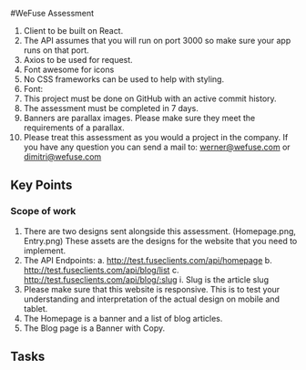 #WeFuse Assessment
1.	Client to be built on React.
2.	The API assumes that you will run on port 3000 so make sure your app runs on that port.
3.	Axios to be used for request.
4.	Font awesome for icons
5.	No CSS frameworks can be used to help with styling.
6.	Font: <link href="https://fonts.googleapis.com/css?family=Source+Sans+Pro&display=swap" rel="stylesheet">
7.	This project must be done on GitHub with an active commit history.
8.	The assessment must be completed in 7 days.
9.	Banners are parallax images. Please make sure they meet the requirements of a parallax.
10.	Please treat this assessment as you would a project in the company. If you have any question you can send a mail to: werner@wefuse.com or dimitri@wefuse.com


## Key Points
### Scope of work
1.	There are two designs sent alongside this assessment. (Homepage.png, Entry.png) These assets are the designs for the website that you need to implement.
2.	The API Endpoints:
  a.	http://test.fuseclients.com/api/homepage
  b.	http://test.fuseclients.com/api/blog/list
  c.	http://test.fuseclients.com/api/blog/:slug
  i.	Slug is the article slug
3.	Please make sure that this website is responsive. This is to test your understanding and interpretation of the actual design on mobile and tablet.
4.	The Homepage is a banner and a list of blog articles.
5.	The Blog page is a Banner with Copy.


## Tasks
